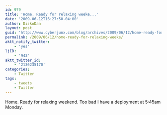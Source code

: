 ```yaml
---
id: 979
title: 'Home. Ready for relaxing weeke...'
date: '2009-06-12T16:27:50-04:00'
author: DizkoDan
layout: post
guid: 'http://www.cyberjunx.com/blog/archives/2009/06/12/home-ready-for-relaxing-weeke/'
permalink: /2009/06/12/home-ready-for-relaxing-weeke/
aktt_notify_twitter:
    - 'yes'
ljID:
    - '943'
aktt_twitter_id:
    - '2136235170'
categories:
    - Twitter
tags:
    - tweets
    - Twitter
---
```


Home. Ready for relaxing weekend. Too bad I have a deployment at 5:45am Monday.